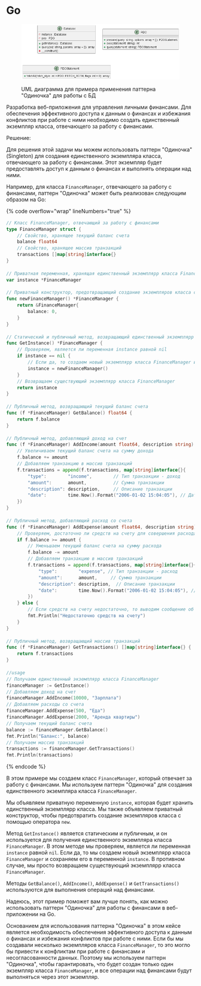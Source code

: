 # Go

<figure><img src="../../../../../.gitbook/assets/image (9).png" alt=""><figcaption><p>UML диаграмма для примера применения паттерна "Одиночка" для работы с БД</p></figcaption></figure>

Разработка веб-приложения для управления личными финансами. Для обеспечения эффективного доступа к данным о финансах и избежания конфликтов при работе с ними необходимо создать единственный экземпляр класса, отвечающего за работу с финансами.

Решение:

Для решения этой задачи мы можем использовать паттерн "Одиночка" (Singleton) для создания единственного экземпляра класса, отвечающего за работу с финансами. Этот экземпляр будет предоставлять доступ к данным о финансах и выполнять операции над ними.

Например, для класса `FinanceManager`, отвечающего за работу с финансами, паттерн "Одиночка" может быть реализован следующим образом на Go:

{% code overflow="wrap" lineNumbers="true" %}
```go
// Класс FinanceManager, отвечающий за работу с финансами
type FinanceManager struct {
    // Свойство, хранящее текущий баланс счета
    balance float64
    // Свойство, хранящее массив транзакций
    transactions []map[string]interface{}
}

// Приватная переменная, хранящая единственный экземплярр класса FinanceManager
var instance *FinanceManager

// Приватный конструктор, предотвращающий создание экземпляров класса с помощью оператора new
func newFinanceManager() *FinanceManager {
    return &FinanceManager{
        balance: 0,
    }
}

// Статический и публичный метод, возвращающий единственный экземплярр класса FinanceManager
func GetInstance() *FinanceManager {
    // Проверяем, является ли переменная instance равной nil
    if instance == nil {
        // Если да, то создаем новый экземплярр класса FinanceManager и сохраняем его в переменной instance
        instance = newFinanceManager()
    }
    // Возвращаем существующий экземплярр класса FinanceManager
    return instance
}

// Публичный метод, возвращающий текущий баланс счета
func (f *FinanceManager) GetBalance() float64 {
    return f.balance
}

// Публичный метод, добавляющий доход на счет
func (f *FinanceManager) AddIncome(amount float64, description string) {
    // Увеличиваем текущий баланс счета на сумму дохода
    f.balance += amount
    // Добавляем транзакцию в массив транзакций
    f.transactions = append(f.transactions, map[string]interface{}{
        "type":        "income",        // Тип транзакции - доход
        "amount":      amount,          // Сумма транзакции
        "description": description,     // Описание транзакции
        "date":        time.Now().Format("2006-01-02 15:04:05"), // Дата и время транзакции
    })
}

// Публичный метод, добавляющий расход со счета
func (f *FinanceManager) AddExpense(amount float64, description string) {
    // Проверяем, достаточно ли средств на счету для совершения расхода
    if f.balance >= amount {
        // Уменьшаем текущий баланс счета на сумму расхода
        f.balance -= amount
        // Добавляем транзакцию в массив транзакций
        f.transactions = append(f.transactions, map[string]interface{}{
            "type":        "expense", // Тип транзакции - расход
            "amount":      amount,     // Сумма транзакции
            "description": description,  // Описание транзакции
            "date":        time.Now().Format("2006-01-02 15:04:05"), // Дата и время транзакции
        })
    } else {
        // Если средств на счету недостаточно, то выводим сообщение об ошибке
        fmt.Println("Недостаточно средств на счету")
    }
}

// Публичный метод, возвращающий массив транзакций
func (f *FinanceManager) GetTransactions() []map[string]interface{} {
    return f.transactions
}

//usage
// Получаем единственный экземплярр класса FinanceManager
financeManager := GetInstance()
// Добавляем доход на счет
financeManager.AddIncome(10000, "Зарплата")
// Добавляем расходы со счета
financeManager.AddExpense(500, "Еда")
financeManager.AddExpense(2000, "Аренда квартиры")
// Получаем текущий баланс счета
balance := financeManager.GetBalance()
fmt.Println("Баланс:", balance)
// Получаем массив транзакций
transactions := financeManager.GetTransactions()
fmt.Println(transactions)
```
{% endcode %}

В этом примере мы создаем класс `FinanceManager`, который отвечает за работу с финансами. Мы используем паттерн "Одиночка" для создания единственного экземпляра класса `FinanceManager`.

Мы объявляем приватную переменную `instance`, которая будет хранить единственный экземплярр класса. Мы также объявляем приватный конструктор, чтобы предотвратить создание экземпляров класса с помощью оператора `new`.

Метод `GetInstance()` является статическим и публичным, и он используется для получения единственного экземпляра класса `FinanceManager`. В этом методе мы проверяем, является ли переменная `instance` равной `nil`. Если да, то мы создаем новый экземплярр класса `FinanceManager` и сохраняем его в переменной `instance`. В противном случае, мы просто возвращаем существующий экземплярр класса `FinanceManager`.

Методы `GetBalance()`, `AddIncome()`, `AddExpense()` и `GetTransactions()` используются для выполнения операций над финансами.

Надеюсь, этот пример поможет вам лучше понять, как можно использовать паттерн "Одиночка" для работы с финансами в веб-приложении на Go.

Основанием для использования паттерна "Одиночка" в этом кейсе является необходимость обеспечения эффективного доступа к данным о финансах и избежания конфликтов при работе с ними. Если бы мы создавали несколько экземпляров класса `FinanceManager`, то это могло бы привести к конфликтам при работе с финансами и несогласованности данных. Поэтому мы используем паттерн "Одиночка", чтобы гарантировать, что будет создан только один экземпляр класса `FinanceManager`, и все операции над финансами будут выполняться через этот экземпляр.
